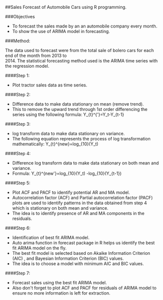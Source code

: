 ##Sales Forecast of Automobile Cars using R programming.

###Objectives

- To  forecast  the  sales  made  by  an  an automobile  company  every  month.  
- To  show  the  use  of  ARIMA  model in forecasting. 

###Method:

The  data  used  to  forecast  were  from  the  total  sale  of  bolero cars  for  each  end  of  the  month  from  2013  to  
2014. The statistical forecasting method used is the ARIMA time series with the regression model. 

####Step 1:
- Plot tractor sales data as time series.

####Step 2:
- Difference data to make data stationary on mean (remove trend).
- This to remove the upward trend through 1st order differencing the series using the following formula: Y_{t}^{'}=Y_t-Y_{t-1} 

####Step 3:
- log transform data to make data stationary on variance.
- The following equation represents the process of log transformation mathematically: Y_{t}^{new}=log_{10}(Y_t) 

####Step 4:
- Difference log transform data to make data stationary on both mean and variance.
- Formula:  Y_{t}^{new'}=log_{10}(Y_t) -log_{10}(Y_{t-1}) 

####Step 5: 
- Plot ACF and PACF to identify potential AR and MA model.
- Autocorrelation factor (ACF) and Partial autocorrelation factor (PACF) plots are used to identify patterns in the data obtained from step 4 which is stationary on both mean and variance. 
- The idea is to identify presence of AR and MA components in the residuals.

####Step 6:
- Identification of best fit ARIMA model.
- Auto arima function in forecast package in R helps us identify the best fit ARIMA model on the fly.
- The best fit model is selected based on Akaike Information Criterion (AIC) , and Bayesian Information Criterion (BIC) values.
- The idea is to choose a model with minimum AIC and BIC values.

####Step 7:
- Forecast sales using the best fit ARIMA model.
- Also don't forget to plot ACF and PACF for residuals of ARIMA model to ensure no more information is left for extraction.

